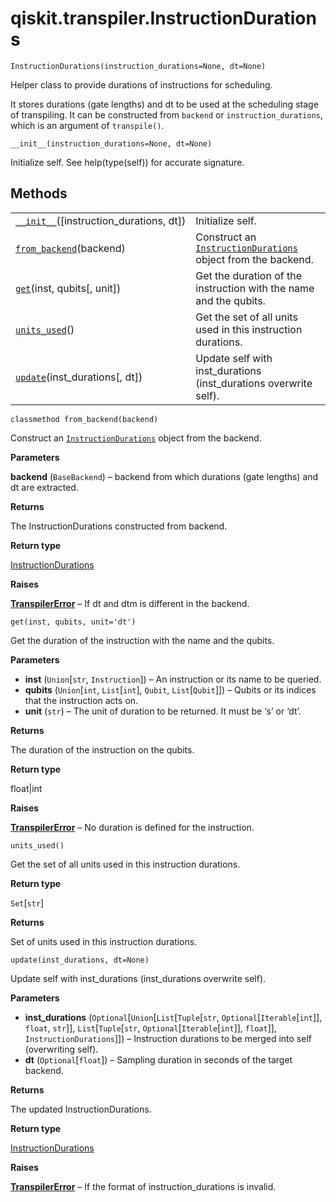 # qiskit.transpiler.InstructionDurations

<span id="undefined" />

`InstructionDurations(instruction_durations=None, dt=None)`

Helper class to provide durations of instructions for scheduling.

It stores durations (gate lengths) and dt to be used at the scheduling stage of transpiling. It can be constructed from `backend` or `instruction_durations`, which is an argument of `transpile()`.

<span id="undefined" />

`__init__(instruction_durations=None, dt=None)`

Initialize self. See help(type(self)) for accurate signature.

## Methods

|                                                                                                                                                 |                                                                                                                                                  |
| ----------------------------------------------------------------------------------------------------------------------------------------------- | ------------------------------------------------------------------------------------------------------------------------------------------------ |
| [`__init__`](#qiskit.transpiler.InstructionDurations.__init__ "qiskit.transpiler.InstructionDurations.__init__")(\[instruction\_durations, dt]) | Initialize self.                                                                                                                                 |
| [`from_backend`](#qiskit.transpiler.InstructionDurations.from_backend "qiskit.transpiler.InstructionDurations.from_backend")(backend)           | Construct an [`InstructionDurations`](#qiskit.transpiler.InstructionDurations "qiskit.transpiler.InstructionDurations") object from the backend. |
| [`get`](#qiskit.transpiler.InstructionDurations.get "qiskit.transpiler.InstructionDurations.get")(inst, qubits\[, unit])                        | Get the duration of the instruction with the name and the qubits.                                                                                |
| [`units_used`](#qiskit.transpiler.InstructionDurations.units_used "qiskit.transpiler.InstructionDurations.units_used")()                        | Get the set of all units used in this instruction durations.                                                                                     |
| [`update`](#qiskit.transpiler.InstructionDurations.update "qiskit.transpiler.InstructionDurations.update")(inst\_durations\[, dt])              | Update self with inst\_durations (inst\_durations overwrite self).                                                                               |

<span id="undefined" />

`classmethod from_backend(backend)`

Construct an [`InstructionDurations`](#qiskit.transpiler.InstructionDurations "qiskit.transpiler.InstructionDurations") object from the backend.

**Parameters**

**backend** (`BaseBackend`) – backend from which durations (gate lengths) and dt are extracted.

**Returns**

The InstructionDurations constructed from backend.

**Return type**

[InstructionDurations](#qiskit.transpiler.InstructionDurations "qiskit.transpiler.InstructionDurations")

**Raises**

[**TranspilerError**](qiskit.transpiler.TranspilerError#qiskit.transpiler.TranspilerError "qiskit.transpiler.TranspilerError") – If dt and dtm is different in the backend.

<span id="undefined" />

`get(inst, qubits, unit='dt')`

Get the duration of the instruction with the name and the qubits.

**Parameters**

*   **inst** (`Union`\[`str`, `Instruction`]) – An instruction or its name to be queried.
*   **qubits** (`Union`\[`int`, `List`\[`int`], `Qubit`, `List`\[`Qubit`]]) – Qubits or its indices that the instruction acts on.
*   **unit** (`str`) – The unit of duration to be returned. It must be ‘s’ or ‘dt’.

**Returns**

The duration of the instruction on the qubits.

**Return type**

float|int

**Raises**

[**TranspilerError**](qiskit.transpiler.TranspilerError#qiskit.transpiler.TranspilerError "qiskit.transpiler.TranspilerError") – No duration is defined for the instruction.

<span id="undefined" />

`units_used()`

Get the set of all units used in this instruction durations.

**Return type**

`Set`\[`str`]

**Returns**

Set of units used in this instruction durations.

<span id="undefined" />

`update(inst_durations, dt=None)`

Update self with inst\_durations (inst\_durations overwrite self).

**Parameters**

*   **inst\_durations** (`Optional`\[`Union`\[`List`\[`Tuple`\[`str`, `Optional`\[`Iterable`\[`int`]], `float`, `str`]], `List`\[`Tuple`\[`str`, `Optional`\[`Iterable`\[`int`]], `float`]], `InstructionDurations`]]) – Instruction durations to be merged into self (overwriting self).
*   **dt** (`Optional`\[`float`]) – Sampling duration in seconds of the target backend.

**Returns**

The updated InstructionDurations.

**Return type**

[InstructionDurations](#qiskit.transpiler.InstructionDurations "qiskit.transpiler.InstructionDurations")

**Raises**

[**TranspilerError**](qiskit.transpiler.TranspilerError#qiskit.transpiler.TranspilerError "qiskit.transpiler.TranspilerError") – If the format of instruction\_durations is invalid.
